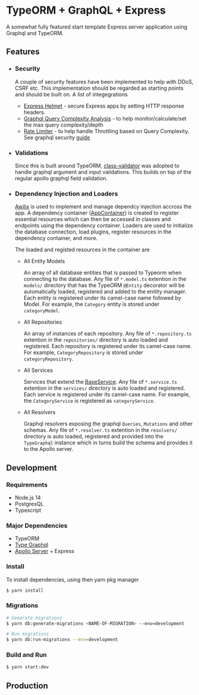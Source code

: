 # TypeORM + GraphQL + Express

A somewhat fully featured start template Express server application using Graphql and TypeORM.

## Features
- ### Security
  A couple of security features have been implemented to help with DDoS, CSRF etc. This implementation should be regarded as starting points and should be built on. A list of integegrations
  - [Express Helmet](https://github.com/helmetjs/helmet) - secure Express apps by setting HTTP response headers.
  - [Graphql Query Complexity Analysis](https://github.com/slicknode/graphql-query-complexity) - to help monitor/calculate/set the max query complexity/depth
  - [Rate Limiter](https://github.com/animir/node-rate-limiter-flexible) - to help handle Throttling based on Query Complexity. See graphql security [guide](https://www.howtographql.com/advanced/4-security/)

- ### Validations
  Since this is built around TypeORM, [class-validator](https://github.com/typestack/class-validator) was adopted to handle graphql argument and input validations. This builds on top of the regular apollo graphql field validation.

- ### Dependency Injection and Loaders
  [Awilix](https://github.com/jeffijoe/awilix) is used to implement and manage dependcy injection accross the app. A dependency container ([AppContainer](./src/shared/container.ts)) is created to register essential resources which can then be accessed in classes and endpoints using the dependency container. Loaders are used to initialize the database connection, load plugins, register resources in the dependency container, and more.

  The loaded and registed resources in the container are
  - All Entity Models

    An array of all database entities that is passed to Typeorm when connecting to the database. Any file of `*.model.ts` extention in the `models/` directory that has the TypeORM `@Entity` decorator will be automatically loaded, registered and added to the enitity manager. Each entity is registered under its camel-case name followed by Model. For example, the `Category` entity is stored under `categoryModel`.
  
  - All Repositories

    An array of instances of each repository. Any file of `*.repository.ts` extention in the `repositories/` directory is auto loaded and registered. Each repository is registered under its camel-case name. For example, `CategoryRepository` is stored under `categoryRepository`.
  
  - All Services

    Services that extend the [BaseService](./src/shared/service.ts). Any file of `*.service.ts` extention in the `services/` directory is auto loaded and registered. Each service is registered under its camel-case name. For example, the `CategoryService` is registered as `categoryService`.

  - All Resolvers

    Graphql resolvers exposing the graphql `Queries`, `Mutations` and other schemas. Any file of `*.resolver.ts` extention in the `resolvers/` directory is auto loaded, registered and provided into the `TypeGraphql` instance which in turns build the schema and provides it to the Apollo server.
  

## Development

### Requirements
- Node.js 14
- PostgresQL
- Typescript

### Major Dependencies
- TypeORM
- [Type Graphql](https://typegraphql.com)
- [Apollo Server](https://www.apollographql.com/docs/apollo-server) + Express

### Install
To install dependencies, using then yarn pkg manager
```sh
$ yarn install
```

### Migrations
```sh
# Generate migrations
$ yarn db:generate-migrations <NAME-OF-MIGRATION> --env=development

# Run migrations
$ yarn db:run-migrations --env=development
```

### Build and Run
```sh
$ yarn start:dev
```

## Production

